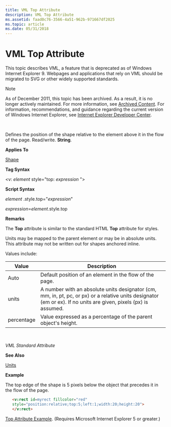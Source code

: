 ```yaml
---
title: VML Top Attribute
description: VML Top Attribute
ms.assetid: faad0c76-3566-4a51-962b-971667df2025
ms.topic: article
ms.date: 05/31/2018
---
```


# VML Top Attribute

This topic describes VML, a feature that is deprecated as of Windows Internet Explorer 9. Webpages and applications that rely on VML should be migrated to SVG or other widely supported standards.

> [!Note]  
> As of December 2011, this topic has been archived. As a result, it is no longer actively maintained. For more information, see [Archived Content](https://docs.microsoft.com/previous-versions/windows/internet-explorer/ie-developer/). For information, recommendations, and guidance regarding the current version of Windows Internet Explorer, see [Internet Explorer Developer Center](https://msdn.microsoft.com/ie/).

 

Defines the position of the shape relative to the element above it in the flow of the page. Read/write. **String**.

**Applies To**

[Shape](shape-element--vml.md)

**Tag Syntax**

<v: *element* style="top: *expression* ">

**Script Syntax**

*element* .style.top="*expression*"

*expression*=*element*.style.top

**Remarks**

The **Top** attribute is similar to the standard HTML **Top** attribute for styles.

Units may be mapped to the parent element or may be in absolute units. This attribute may not be written out for shapes anchored inline.

Values include:



| Value      | Description                                                                                                                                                      |
|------------|------------------------------------------------------------------------------------------------------------------------------------------------------------------|
| Auto       | Default position of an element in the flow of the page.                                                                                                          |
| units      | A number with an absolute units designator (cm, mm, in, pt, pc, or px) or a relative units designator (em or ex). If no units are given, pixels (px) is assumed. |
| percentage | Value expressed as a percentage of the parent object's height.                                                                                                   |



 

*VML Standard Attribute*

**See Also**

[Units](msdn-online-vml-units.md)

**Example**

The top edge of the shape is 5 pixels below the object that precedes it in the flow of the page.


```HTML
   <v:rect id=myrect fillcolor="red"
   style="position:relative;top:5;left:1;width:20;height:20">
   </v:rect>
```



[Top Attribute Example](https://samples.msdn.microsoft.com/workshop/samples/vml/shape/examples/x_top.md). (Requires Microsoft Internet Explorer 5 or greater.)

 

 




